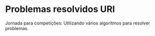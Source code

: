# Problemas resolvidos URI

Jornada para competições: Utilizando vários algoritmos para resolver problemas.
